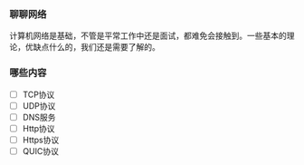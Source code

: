 ### 聊聊网络

计算机网络是基础，不管是平常工作中还是面试，都难免会接触到。一些基本的理论，优缺点什么的，我们还是需要了解的。

### 哪些内容

- [ ] TCP协议
- [ ] UDP协议
- [ ] DNS服务
- [ ] Http协议
- [ ] Https协议
- [ ] QUIC协议